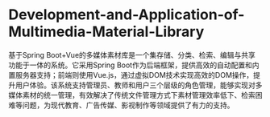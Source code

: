 # Development-and-Application-of-Multimedia-Material-Library
基于Spring Boot+Vue的多媒体素材库是一个集存储、分类、检索、编辑与共享功能于一体的系统。它采用Spring Boot作为后端框架，提供高效的自动配置和内置服务器支持；前端则使用Vue.js，通过虚拟DOM技术实现高效的DOM操作，提升用户体验。该系统支持管理员、教师和用户三个层级的角色管理，能够实现对多媒体素材的统一管理，有效解决了传统文件管理方式下素材管理效率低下、检索困难等问题，为现代教育、广告传媒、影视制作等领域提供了有力的支持。
